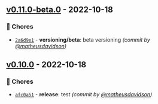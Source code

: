 
## [v0.11.0-beta.0] - 2022-10-18
### :wrench: Chores
- [`2a6d9e1`](https://github.com/matheusdavidson/automation-test/commit/2a6d9e1f367cfc5d39e8d97ed01a69b99e1bb8ef) - **versioning/beta**: beta versioning *(commit by [@matheusdavidson](https://github.com/matheusdavidson))*


## [v0.10.0] - 2022-10-18
### :wrench: Chores
- [`afc0a51`](https://github.com/matheusdavidson/automation-test/commit/afc0a51a80fbf176c136f0fa4f4171b4116c966f) - **release**: test *(commit by [@matheusdavidson](https://github.com/matheusdavidson))*


[v0.10.0]: https://github.com/matheusdavidson/automation-test/compare/v0.9.0...v0.10.0
[v0.11.0-beta.0]: https://github.com/matheusdavidson/automation-test/compare/v0.10.0...v0.11.0-beta.0